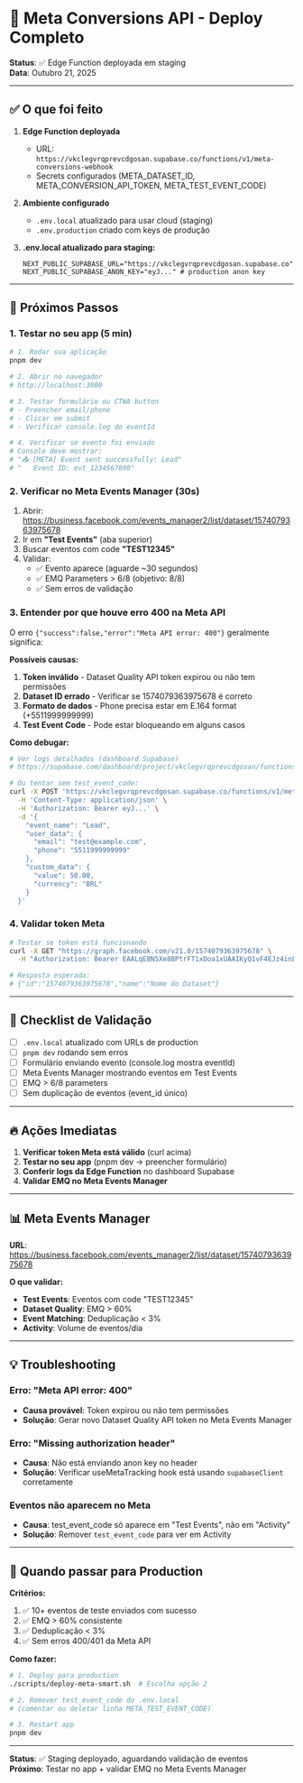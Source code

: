 # 🎉 Meta Conversions API - Deploy Completo

**Status**: ✅ Edge Function deployada em staging  
**Data**: Outubro 21, 2025

---

## ✅ O que foi feito

1. **Edge Function deployada**
   - URL: `https://vkclegvrqprevcdgosan.supabase.co/functions/v1/meta-conversions-webhook`
   - Secrets configurados (META_DATASET_ID, META_CONVERSION_API_TOKEN, META_TEST_EVENT_CODE)
   
2. **Ambiente configurado**
   - `.env.local` atualizado para usar cloud (staging)
   - `.env.production` criado com keys de produção
   
3. **.env.local atualizado para staging:**
   ```env
   NEXT_PUBLIC_SUPABASE_URL="https://vkclegvrqprevcdgosan.supabase.co"
   NEXT_PUBLIC_SUPABASE_ANON_KEY="eyJ..." # production anon key
   ```

---

## 🧪 Próximos Passos

### **1. Testar no seu app (5 min)**

```bash
# 1. Rodar sua aplicação
pnpm dev

# 2. Abrir no navegador
# http://localhost:3000

# 3. Testar formulário ou CTWA button
# - Preencher email/phone
# - Clicar em submit
# - Verificar console.log do eventId

# 4. Verificar se evento foi enviado
# Console deve mostrar:
# "📤 [META] Event sent successfully: Lead"
# "   Event ID: evt_1234567890"
```

### **2. Verificar no Meta Events Manager (30s)**

1. Abrir: https://business.facebook.com/events_manager2/list/dataset/1574079363975678
2. Ir em **"Test Events"** (aba superior)
3. Buscar eventos com code **"TEST12345"**
4. Validar:
   - ✅ Evento aparece (aguarde ~30 segundos)
   - ✅ EMQ Parameters > 6/8 (objetivo: 8/8)
   - ✅ Sem erros de validação

### **3. Entender por que houve erro 400 na Meta API**

O erro `{"success":false,"error":"Meta API error: 400"}` geralmente significa:

**Possíveis causas:**
1. **Token inválido** - Dataset Quality API token expirou ou não tem permissões
2. **Dataset ID errado** - Verificar se 1574079363975678 é correto
3. **Formato de dados** - Phone precisa estar em E.164 format (+5511999999999)
4. **Test Event Code** - Pode estar bloqueando em alguns casos

**Como debugar:**

```bash
# Ver logs detalhados (dashboard Supabase)
# https://supabase.com/dashboard/project/vkclegvrqprevcdgosan/functions/meta-conversions-webhook/logs

# Ou tentar sem test_event_code:
curl -X POST 'https://vkclegvrqprevcdgosan.supabase.co/functions/v1/meta-conversions-webhook' \
  -H 'Content-Type: application/json' \
  -H 'Authorization: Bearer eyJ...' \
  -d '{
    "event_name": "Lead",
    "user_data": {
      "email": "test@example.com",
      "phone": "5511999999999"
    },
    "custom_data": {
      "value": 50.00,
      "currency": "BRL"
    }
  }'
```

### **4. Validar token Meta**

```bash
# Testar se token está funcionando
curl -X GET "https://graph.facebook.com/v21.0/1574079363975678" \
  -H "Authorization: Bearer EAALqEBN5Xe8BPtrFT1xDoa1xUAAIKyQ1vF4EJz4inLuBAFkC0HtLZCBK5qHxj5wJQ0THQYOjJ6CxOvwwa3Eu8QZCIhmGb8XCWps8GYWImF7UX8XU14zl8nZAnZBoyDfURQA9tpfBpc4wl4hnzBrDEtKz23ImP4rFZBGpQEYTnNLWWo7Qi9HpGr3Ns3PbTWKN69AZDZD"

# Resposta esperada:
# {"id":"1574079363975678","name":"Nome do Dataset"}
```

---

## 🎯 Checklist de Validação

- [ ] `.env.local` atualizado com URLs de production
- [ ] `pnpm dev` rodando sem erros
- [ ] Formulário enviando evento (console.log mostra eventId)
- [ ] Meta Events Manager mostrando eventos em Test Events
- [ ] EMQ > 6/8 parameters
- [ ] Sem duplicação de eventos (event_id único)

---

## 🔥 Ações Imediatas

1. **Verificar token Meta está válido** (curl acima)
2. **Testar no seu app** (pnpm dev → preencher formulário)
3. **Conferir logs da Edge Function** no dashboard Supabase
4. **Validar EMQ no Meta Events Manager**

---

## 📊 Meta Events Manager

**URL**: https://business.facebook.com/events_manager2/list/dataset/1574079363975678

**O que validar:**
- **Test Events**: Eventos com code "TEST12345"
- **Dataset Quality**: EMQ > 60%
- **Event Matching**: Deduplicação < 3%
- **Activity**: Volume de eventos/dia

---

## 💡 Troubleshooting

### Erro: "Meta API error: 400"
- **Causa provável**: Token expirou ou não tem permissões
- **Solução**: Gerar novo Dataset Quality API token no Meta Events Manager

### Erro: "Missing authorization header"
- **Causa**: Não está enviando anon key no header
- **Solução**: Verificar useMetaTracking hook está usando `supabaseClient` corretamente

### Eventos não aparecem no Meta
- **Causa**: test_event_code só aparece em "Test Events", não em "Activity"
- **Solução**: Remover `test_event_code` para ver em Activity

---

## 🚀 Quando passar para Production

**Critérios:**
1. ✅ 10+ eventos de teste enviados com sucesso
2. ✅ EMQ > 60% consistente
3. ✅ Deduplicação < 3%
4. ✅ Sem erros 400/401 da Meta API

**Como fazer:**
```bash
# 1. Deploy para production
./scripts/deploy-meta-smart.sh  # Escolha opção 2

# 2. Remover test_event_code do .env.local
# (comentar ou deletar linha META_TEST_EVENT_CODE)

# 3. Restart app
pnpm dev
```

---

**Status**: ✅ Staging deployado, aguardando validação de eventos  
**Próximo**: Testar no app + validar EMQ no Meta Events Manager
